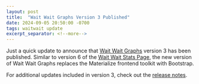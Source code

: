 ```yaml
---
layout: post
title:  "Wait Wait Graphs Version 3 Published"
date: 2024-09-05 20:50:00 -0700
tags: waitwait update
excerpt_separator: <!--more-->
---
```


Just a quick update to announce that [Wait Wait Graphs](https://graphs.wwdt.me/) version 3 has been published. Similar to version 6 of the [Wait Wait Stats Page](https://stats.wwdt.me/), the new version of Wait Wait Graphs replaces the Materialize frontend toolkit with Bootstrap.

For additional updates included in version 3, check out the [release notes](https://github.com/questionlp/graphs.wwdt.me/releases/tag/v3.0.0).
